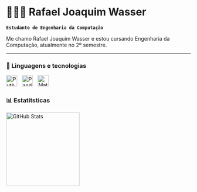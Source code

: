 # 👨🏻‍💻 Rafael Joaquim Wasser

**`Estudante de Engenharia da Computação`**

Me chamo Rafael Joaquim Wasser e estou cursando Engenharia da Computação, atualmente no 2º semestre.

---

### 🤖 Linguagens e tecnologias

<img align="left" alt="Python" title="Python" width="30px" style="padding-right: 10px;" src="https://cdn.jsdelivr.net/gh/devicons/devicon@latest/icons/python/python-original.svg"/>

<img align="left" alt="Pandas" title="Pandas" width="30px" style="padding-right: 10px;" src="https://cdn.jsdelivr.net/gh/devicons/devicon@latest/icons/pandas/pandas-original.svg"/>


<img align="left" alt="Matplotlib" title="Matplotlib" width="30px" style="padding-right: 10px;" src="https://cdn.jsdelivr.net/gh/devicons/devicon@latest/icons/matplotlib/matplotlib-original.svg" />
          
<br>
<br>

### 📊 Estatítsticas

<img align="left" alt="GitHub Stats" height="200" style="padding-right: 10px;" src="https://github-readme-stats.vercel.app/api?username=rjoaquimwasser&hide=contribs,prs&theme=tokyonight&include_all_commits=true&locale=pt-br"/>
